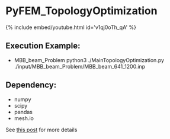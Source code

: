 # PyFEM_TopologyOptimization

{% include embed/youtube.html id='v1qj0oTh_qA' %}

## Execution Example:
- MBB_beam_Problem
python3 ./MainTopologyOptimization.py ./input/MBB_beam_Problem/MBB_beam_641_1200.inp 

## Dependency:
- numpy
- scipy
- pandas
- mesh.io

See [this post](https://chulminator.github.io/posts/PyFEM-Topology-optimization/) for more details
